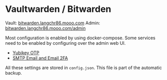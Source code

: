 Vaultwarden / Bitwarden
=======================

Vault: [bitwarden.langchr86.mooo.com](https://bitwarden.langchr86.mooo.com/)
Admin: [bitwarden.langchr86.mooo.com/admin](https://bitwarden.langchr86.mooo.com/admin)

Most configuration is enabled by using docker-compose.
Some services need to be enabled by configuring over the admin web UI.

* [Yubikey OTP](https://github.com/dani-garcia/vaultwarden/wiki/Enabling-Yubikey-OTP-authentication)
* [SMTP Email and Email 2FA](https://github.com/dani-garcia/vaultwarden/wiki/SMTP-Configuration)

All these settings are stored in `config.json`.
This file is part of the automatic backup.
